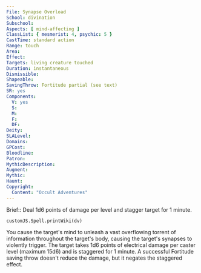 ```yaml
---
File: Synapse Overload
School: divination
Subschool: 
Aspects: [ mind-affecting ]
ClassList: { mesmerist: 4, psychic: 5 }
CastTime: standard action
Range: touch
Area: 
Effect: 
Targets: living creature touched
Duration: instantaneous
Dismissible: 
Shapeable: 
SavingThrow: Fortitude partial (see text)
SR: yes
Components:
  V: yes
  S: 
  M: 
  F: 
  DF: 
Deity: 
SLALevel: 
Domains: 
GPCost: 
Bloodline: 
Patron: 
MythicDescription: 
Augment: 
Mythic: 
Haunt: 
Copyright:
  Content: "Occult Adventures"
---
```

Brief:: Deal 1d6 points of damage per level and stagger target for 1 minute.

```dataviewjs
customJS.Spell.printWiki(dv)
```

You cause the target's mind to unleash a vast overflowing torrent of information throughout the target's body, causing the target's synapses to violently trigger. The target takes 1d6 points of electrical damage per caster level (maximum 15d6) and is staggered for 1 minute. A successful Fortitude saving throw doesn't reduce the damage, but it negates the staggered effect.
